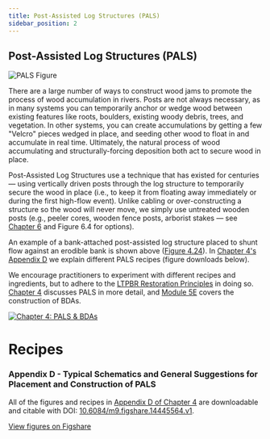 ```yaml
---
title: Post-Assisted Log Structures (PALS)
sidebar_position: 2
---
```


## Post-Assisted Log Structures (PALS)

![PALS Figure](/img/diagrams/LTPBR_2019_Fig_4.24.png)  

There are a large number of ways to construct wood jams to promote the process of wood accumulation in rivers. Posts are not always necessary, as in many systems you can temporarily anchor or wedge wood between existing features like roots, boulders, existing woody debris, trees, and vegetation. In other systems, you can create accumulations by getting a few "Velcro" pieces wedged in place, and seeding other wood to float in and accumulate in real time. Ultimately, the natural process of wood accumulating and structurally-forcing deposition both act to secure wood in place.

Post-Assisted Log Structures use a technique that has existed for centuries — using vertically driven posts through the log structure to temporarily secure the wood in place (i.e., to keep it from floating away immediately or during the first high-flow event). Unlike cabling or over-constructing a structure so the wood will never move, we simply use untreated wooden posts (e.g., peeler cores, wooden fence posts, arborist stakes — see [Chapter 6](/manual/chap06) and Figure 6.4 for options).  

An example of a bank-attached post-assisted log structure placed to shunt flow against an erodible bank is shown above ([Figure 4.24](https://figshare.com/articles/figure/LTPBR_Manual_-_Chapter_4_-_Appendix_D_-_Typical_Schematics_of_PALS/14445564?file=27630015)). In [Chapter 4's Appendix D](/manual/chap04) we explain different PALS recipes (figure downloads below).

We encourage practitioners to experiment with different recipes and ingredients, but to adhere to the [LTPBR Restoration Principles](/manual/chap02) in doing so. [Chapter 4](/manual/chap04) discusses PALS in more detail, and [Module 5E](/workshops/2020/SGI/Modules/module5#e-construction-of-pals--bdas) covers the construction of BDAs.

[![Chapter 4: PALS & BDAs](/img/PBR-LT_round_30.png)](/manual/chap04)

# Recipes

### Appendix D - Typical Schematics and General Suggestions for Placement and Construction of PALS

All of the figures and recipes in [Appendix D of Chapter 4](/manual/chap04) are downloadable and citable with DOI: [10.6084/m9.figshare.14445564.v1](https://doi.org/10.6084/m9.figshare.14445564.v1).

[View figures on Figshare](https://figshare.com/articles/figure/LTPBR_Manual_-_Chapter_4_-_Appendix_D_-_Typical_Schematics_of_PALS/14445564)
